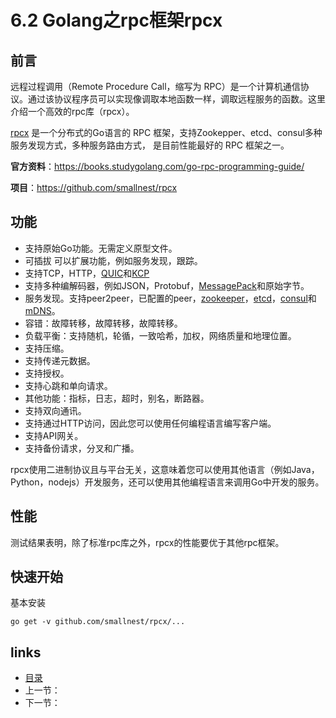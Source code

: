 

# 6.2 Golang之rpc框架rpcx

## 前言

远程过程调用（Remote Procedure Call，缩写为 RPC）是一个计算机通信协议。通过该协议程序员可以实现像调取本地函数一样，调取远程服务的函数。这里介绍一个高效的rpc库（rpcx）。

[rpcx](https://github.com/smallnest/rpcx) 是一个分布式的Go语言的 RPC 框架，支持Zookepper、etcd、consul多种服务发现方式，多种服务路由方式， 是目前性能最好的 RPC 框架之一。

**官方资料**：https://books.studygolang.com/go-rpc-programming-guide/

**项目**：https://github.com/smallnest/rpcx

## 功能

- 支持原始Go功能。无需定义原型文件。
- 可插拔 可以扩展功能，例如服务发现，跟踪。
- 支持TCP，HTTP，[QUIC](https://en.wikipedia.org/wiki/QUIC)和[KCP](https://github.com/skywind3000/kcp)
- 支持多种编解码器，例如JSON，Protobuf，[MessagePack](https://msgpack.org/index.html)和原始字节。
- 服务发现。支持peer2peer，已配置的peer，[zookeeper](https://zookeeper.apache.org/)，[etcd](https://github.com/coreos/etcd)，[consul](https://www.consul.io/)和[mDNS](https://en.wikipedia.org/wiki/Multicast_DNS)。
- 容错：故障转移，故障转移，故障转移。
- 负载平衡：支持随机，轮循，一致哈希，加权，网络质量和地理位置。
- 支持压缩。
- 支持传递元数据。
- 支持授权。
- 支持心跳和单向请求。
- 其他功能：指标，日志，超时，别名，断路器。
- 支持双向通讯。
- 支持通过HTTP访问，因此您可以使用任何编程语言编写客户端。
- 支持API网关。
- 支持备份请求，分叉和广播。

rpcx使用二进制协议且与平台无关，这意味着您可以使用其他语言（例如Java，Python，nodejs）开发服务，还可以使用其他编程语言来调用Go中开发的服务。

## 性能

测试结果表明，除了标准rpc库之外，rpcx的性能要优于其他rpc框架。

## 快速开始

基本安装

```
go get -v github.com/smallnest/rpcx/...
```











## links

- [目录](https://github.com/guyan0319/golang_development_notes/blob/master/zh/preface.md)
- 上一节：
- 下一节：

